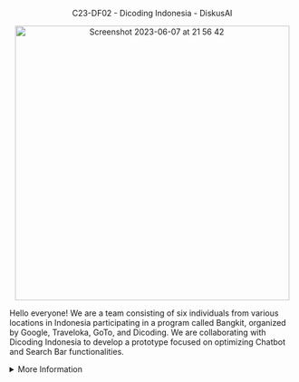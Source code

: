 <p align="center">
    C23-DF02 - Dicoding Indonesia - DiskusAI
</p>

<p align="center">
    <img width="484" alt="Screenshot 2023-06-07 at 21 56 42" src="https://github.com/C23-DF02-DiskusAI-Dicoding-Indonesia/.github/assets/132810595/f6edca83-e298-48e9-b313-32b86b5291f5">
</p>

Hello everyone! We are a team consisting of six individuals from various locations in Indonesia participating in a program called Bangkit, organized by Google, Traveloka, GoTo, and Dicoding. We are collaborating with Dicoding Indonesia to develop a prototype focused on optimizing Chatbot and Search Bar functionalities. 

<details>
<summary>More Information</summary>
<br>

## DiskusAI
pada suatu hari yang indah terdapat sosok bernama dewi arumsari yang mengumpulkan gembala sapi di kabupaten sragen. 

#### Machine Learning Team
- gawe apa aja
- gawe banyak

#### Cloud Computing Team
- gawe jg

## Repository
#### Machine Learning

#### Cloud Computing

</details>

